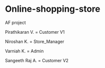 # Online-shopping-store

AF project

Pirathikaran V. = Customer V1

Niroshan K. = Store_Manager

Varniah K. = Admin

Sangeeth Raj A. = Customer V2
